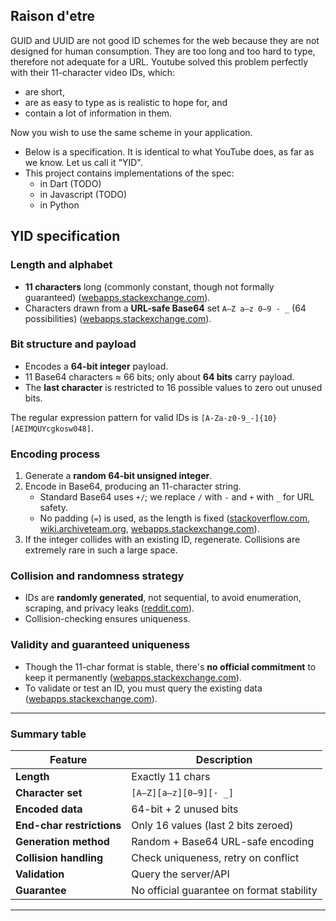 ## Raison d'etre

GUID and UUID are not good ID schemes for the web because they are not designed for human consumption. They are too long and too hard to type, therefore not adequate for a URL. Youtube solved this problem perfectly with their 11-character video IDs, which:

- are short,
- are as easy to type as is realistic to hope for, and
- contain a lot of information in them.

Now you wish to use the same scheme in your application.

- Below is a specification. It is identical to what YouTube does, as far as we know. Let us call it "YID".
- This project contains implementations of the spec:
    - in Dart (TODO)
    - in Javascript (TODO)
    - in Python

## YID specification

### Length and alphabet

* **11 characters** long (commonly constant, though not formally guaranteed) ([webapps.stackexchange.com][1]).
* Characters drawn from a **URL-safe Base64** set `A–Z a–z 0–9 - _` (64 possibilities) ([webapps.stackexchange.com][1]).

### Bit structure and payload

* Encodes a **64-bit integer** payload.
* 11 Base64 characters ≈ 66 bits; only about **64 bits** carry payload.
* The **last character** is restricted to 16 possible values to zero out unused bits.

The regular expression pattern for valid IDs is `[A-Za-z0-9_-]{10}[AEIMQUYcgkosw048]`.

### Encoding process

1. Generate a **random 64-bit unsigned integer**.
2. Encode in Base64, producing an 11-character string.
   - Standard Base64 uses `+/`; we replace `/` with `-` and `+` with `_` for URL safety.
   - No padding (`=`) is used, as the length is fixed ([stackoverflow.com][2], [wiki.archiveteam.org][3], [webapps.stackexchange.com][1]).
3. If the integer collides with an existing ID, regenerate. Collisions are extremely rare in such a large space.

### Collision and randomness strategy

- IDs are **randomly generated**, not sequential, to avoid enumeration, scraping, and privacy leaks ([reddit.com][4]).
- Collision-checking ensures uniqueness.

### Validity and guaranteed uniqueness

- Though the 11-char format is stable, there's **no official commitment** to keep it permanently ([webapps.stackexchange.com][1]).
- To validate or test an ID, you must query the existing data ([webapps.stackexchange.com][1]).

---

### Summary table

| Feature                   | Description                               |
| ------------------------- | ----------------------------------------- |
| **Length**                | Exactly 11 chars                          |
| **Character set**         | `[A–Z][a–z][0–9][- _]`                    |
| **Encoded data**          | 64-bit + 2 unused bits                    |
| **End-char restrictions** | Only 16 values (last 2 bits zeroed)       |
| **Generation method**     | Random + Base64 URL-safe encoding         |
| **Collision handling**    | Check uniqueness, retry on conflict       |
| **Validation**            | Query the server/API                  |
| **Guarantee**             | No official guarantee on format stability |

---

[1]: https://webapps.stackexchange.com/questions/54443/format-for-id-of-youtube-video?utm_source=chatgpt.com "Format for ID of YouTube video - Web Applications Stack Exchange"
[2]: https://stackoverflow.com/questions/73276694/youtube-video-id-algorithm?utm_source=chatgpt.com "YouTube Video ID Algorithm - javascript - Stack Overflow"
[3]: https://wiki.archiveteam.org/index.php/YouTube/Technical_details?utm_source=chatgpt.com "YouTube/Technical details - Archiveteam"
[4]: https://www.reddit.com/r/learnprogramming/comments/gx0jvr/how_does_youtube_manages_video_ids_how_to/?utm_source=chatgpt.com "How does YouTube manages video IDs? How to replicate ... - Reddit"
